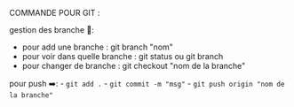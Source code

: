 COMMANDE POUR GIT : 

gestion des branche 🌲:
- pour add une branche : git branch "nom"
- pour voir dans quelle branche : git status ou git branch
- pour changer de branche : git checkout "nom de la branche"

pour push ➡️:
          - `git add .`
          - `git commit -m "msg"`
          - `git push origin "nom de la branche"`
